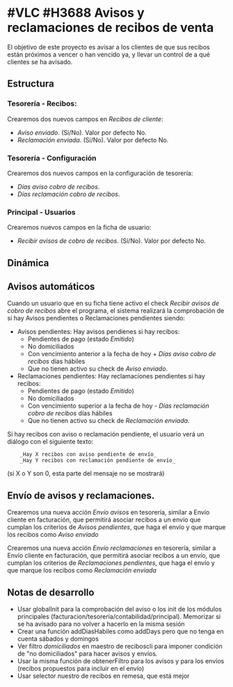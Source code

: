 # #VLC #H3688 Avisos y reclamaciones de recibos de venta

El objetivo de este proyecto es avisar a los clientes de que sus recibos están próximos a vencer o han vencido ya, y llevar un control de a qué clientes se ha avisado.


## Estructura

### Tesorería - Recibos:
Crearemos dos nuevos campos en _Recibos de cliente_:
* _Aviso enviado_. (Sí/No). Valor por defecto No.
* _Reclamación enviada_. (Sí/No). Valor por defecto No.

### Tesorería - Configuración
Crearemos dos nuevos campos en la configuración de tesorería:
* _Días aviso cobro de recibos_.
* _Días reclamación cobro de recibos_.

### Principal - Usuarios
Crearemos nuevos campos en la ficha de usuario:
* _Recibir avisos de cobro de recibos_. (Sí/No). Valor por defecto No.

## Dinámica

## Avisos automáticos
Cuando un usuario que en su ficha tiene activo el check _Recibir avisos de cobro de recibos_ abre el programa, el sistema realizará la comprobación de si hay Avisos pendientes o Reclamaciones pendientes siendo:
- Avisos pendientes: Hay avisos pendienes si hay recibos:
    * Pendientes de pago (estado _Emitido_)
    * No domiciliados
    * Con vencimiento anterior a la fecha de hoy + _Días aviso cobro de recibos_ días hábiles
    * Que no tienen activo su check de _Aviso enviado_.
- Reclamaciones pendientes: Hay reclamaciones pendientes si hay recibos:
    * Pendientes de pago (estado _Emitido_)
    * No domiciliados
    * Con vencimiento superior a la fecha de hoy - _Días reclamación cobro de recibos_ días hábiles
    * Que no tienen activo su check de _Reclamación enviada_.

Si hay recibos con aviso o reclamación pendiente, el usuario verá un diálogo con el siguiente texto:
```
	_Hay X recibos con aviso pendiente de envío_
	_Hay Y recibos con reclamación pendiente de envío_
```
(si X o Y son 0, esta parte del mensaje no se mostrará)

## Envío de avisos y reclamaciones.
Crearemos una nueva acción _Envío avisos_ en tesorería, similar a Envío cliente en facturación, que permitirá asociar recibos a un envío que cumplan los criterios de _Avisos pendientes_, que haga el envío y que marque los recibos como _Aviso enviado_

Crearemos una nueva acción _Envío reclamaciones_ en tesorería, similar a Envío cliente en facturación, que permitirá asociar recibos a un envío, que cumplan los criterios de _Reclamaciones pendientes_, que haga el envío y que marque los recibos como _Reclamación enviada_


## Notas de desarrollo
* Usar globalInit para la comprobación del aviso o los init de los módulos principales (facturacion/tesorería/contabilidad/principal). Memorizar si se ha avisado para no volver a hacerlo en la misma sesión
* Crear una función addDiasHabiles como addDays pero que no tenga en cuenta sábados y domingos
* Ver filtro _domiciliados_ en maestro de reciboscli para imponer condición de "no domiciliados" para hacer avisos y envíos.
* Usar la misma función de obtenerFiltro para los avisos y para los envíos (recibos propuestos para incluir en el envío)
* Usar selector nuestro de recibos en remesa, que está mejor